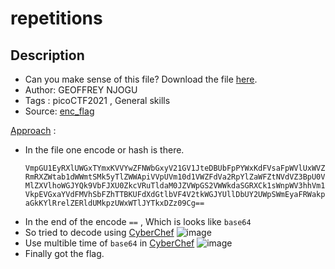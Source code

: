 # repetitions

## Description
- Can you make sense of this file?
Download the file [here](./enc_flag).
- Author: GEOFFREY NJOGU
- Tags  : picoCTF2021 , General skills
- Source: [enc_flag](./enc_flag)

<ins>Approach</ins> :
- In the file one encode or hash is there.
  ```ascii
  VmpGU1EyRXlUWGxTYmxKVVYwZFNWbGxyV21GV1JteDBUbFpPYWxKdFVsaFpWVlUxWVZaS1ZWWnVh
  RmRXZWtab1dWWmtSMk5yTlZWWApiVVpUVm10d1VWZFdVa2RpYlZaWFZtNVdVZ3BpU0VKeldWUkNk
  MlZXVlhoWGJYQk9VbFJXU0ZkcVRuTldaM0JZVWpGS2VWWkdaSGRXCk1sWnpWV3hhVm1KRk5XOVVW
  VkpEVGxaYVdFMVhSbFZhTTBKUFdXdGtlbVF4V2tkWGJYUllDbUY2UWpSWmEyaFRWakpHZEdWRlZs
  aGkKYlRrelZERldUMkpzUWxWTlJYTkxDZz09Cg==
  ```
- In the end of the encode `==` , Which is looks like `base64`
- So tried to decode using [CyberChef](https://gchq.github.io/CyberChef/)
![image](https://github.com/RajkumarShanmugam1/picoCTF_writeups/assets/76644058/bae77bd9-e73d-4d4f-b0f4-b35452b9cd1c)
- Use multible time of `base64` in [CyberChef](https://gchq.github.io/CyberChef/)
![image](https://github.com/RajkumarShanmugam1/picoCTF_writeups/assets/76644058/5d6d48be-f530-415d-8e2c-f631b0549de3)
- Finally got the flag.
